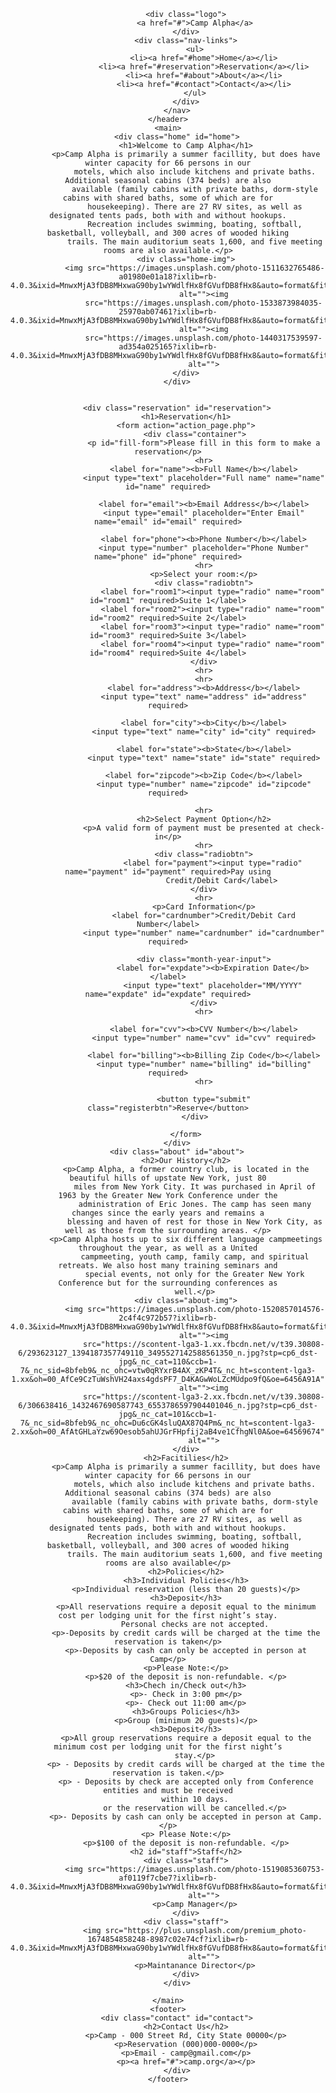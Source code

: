 <!DOCTYPE html>
<html lang="en">

<head>
    <meta charset="UTF-8">
    <meta http-equiv="X-UA-Compatible" content="IE=edge">
    <meta name="viewport" content="width=device-width, initial-scale=1.0">
    <title>Novo</title>
    <link href="https://fonts.googleapis.com/css2?family=Dancing+Script&display=swap" rel="stylesheet">
    <link href="https://fonts.googleapis.com/css2?family=Ubuntu:wght@300&display=swap" rel="stylesheet">
    <link rel="stylesheet" href="novo.css">
</head>

<body>
    <header>
        <nav>

            <div class="logo">
                <a href="#">Camp Alpha</a>
            </div>
            <div class="nav-links">
                <ul>
                    <li><a href="#home">Home</a></li>
                    <li><a href="#reservation">Reservation</a></li>
                    <li><a href="#about">About</a></li>
                    <li><a href="#contact">Contact</a></li>
                </ul>
            </div>
        </nav>
    </header>
    <main>
        <div class="home" id="home">
            <h1>Welcome to Camp Alpha</h1>
            <p>Camp Alpha is primarily a summer facillity, but does have winter capacity for 66 persons in our
                motels, which also include kitchens and private baths. Additional seasonal cabins (374 beds) are also
                available (family cabins with private baths, dorm-style cabins with shared baths, some of which are for
                housekeeping). There are 27 RV sites, as well as designated tents pads, both with and without hookups.
                Recreation includes swimming, boating, softball, basketball, volleyball, and 300 acres of wooded hiking
                trails. The main auditorium seats 1,600, and five meeting rooms are also available.</p>
            <div class="home-img">
                <img src="https://images.unsplash.com/photo-1511632765486-a01980e01a18?ixlib=rb-4.0.3&ixid=MnwxMjA3fDB8MHxwaG90by1wYWdlfHx8fGVufDB8fHx8&auto=format&fit=crop&w=1740&q=80"
                    alt=""><img
                    src="https://images.unsplash.com/photo-1533873984035-25970ab07461?ixlib=rb-4.0.3&ixid=MnwxMjA3fDB8MHxwaG90by1wYWdlfHx8fGVufDB8fHx8&auto=format&fit=crop&w=1748&q=80"
                    alt=""><img
                    src="https://images.unsplash.com/photo-1440317539597-ad354a025165?ixlib=rb-4.0.3&ixid=MnwxMjA3fDB8MHxwaG90by1wYWdlfHx8fGVufDB8fHx8&auto=format&fit=crop&w=1740&q=80"
                    alt="">
            </div>
        </div>


        <div class="reservation" id="reservation">
            <h1>Reservation</h1>
            <form action="action_page.php">
                <div class="container">
                    <p id="fill-form">Please fill in this form to make a reservation</p>
                    <hr>
                    <label for="name"><b>Full Name</b></label>
                    <input type="text" placeholder="Full name" name="name" id="name" required>

                    <label for="email"><b>Email Address</b></label>
                    <input type="email" placeholder="Enter Email" name="email" id="email" required>

                    <label for="phone"><b>Phone Number</b></label>
                    <input type="number" placeholder="Phone Number" name="phone" id="phone" required>
                    <hr>
                    <p>Select your room:</p>
                    <div class="radiobtn">
                        <label for="room1"><input type="radio" name="room" id="room1" required>Suite 1</label>
                        <label for="room2"><input type="radio" name="room" id="room2" required>Suite 2</label>
                        <label for="room3"><input type="radio" name="room" id="room3" required>Suite 3</label>
                        <label for="room4"><input type="radio" name="room" id="room4" required>Suite 4</label>
                    </div>
                    <hr>
                    <hr>
                    <label for="address"><b>Address</b></label>
                    <input type="text" name="address" id="address" required>

                    <label for="city"><b>City</b></label>
                    <input type="text" name="city" id="city" required>

                    <label for="state"><b>State</b></label>
                    <input type="text" name="state" id="state" required>

                    <label for="zipcode"><b>Zip Code</b></label>
                    <input type="number" name="zipcode" id="zipcode" required>

                    <hr>
                    <h2>Select Payment Option</h2>
                    <p>A valid form of payment must be presented at check-in</p>
                    <hr>
                    <div class="radiobtn">
                        <label for="payment"><input type="radio" name="payment" id="payment" required>Pay using
                            Credit/Debit Card</label>
                    </div>
                    <hr>
                    <p>Card Information</p>
                    <label for="cardnumber">Credit/Debit Card Number</label>
                    <input type="number" name="cardnumber" id="cardnumber" required>

                    <div class="month-year-input">
                        <label for="expdate"><b>Expiration Date</b></label>
                        <input type="text" placeholder="MM/YYYY" name="expdate" id="expdate" required>
                    </div>
                    <hr>

                    <label for="cvv"><b>CVV Number</b></label>
                    <input type="number" name="cvv" id="cvv" required>

                    <label for="billing"><b>Billing Zip Code</b></label>
                    <input type="number" name="billing" id="billing" required>
                    <hr>

                    <button type="submit" class="registerbtn">Reserve</button>
                </div>

            </form>
        </div>
        <div class="about" id="about">
            <h2>Our History</h2>
            <p>Camp Alpha, a former country club, is located in the beautiful hills of upstate New York, just 80
                miles from New York City. It was purchased in April of 1963 by the Greater New York Conference under the
                administration of Eric Jones. The camp has seen many changes since the early years and remains a
                blessing and haven of rest for those in New York City, as well as those from the surrounding areas. </p>
            <p>Camp Alpha hosts up to six different language campmeetings throughout the year, as well as a United
                campmeeting, youth camp, family camp, and spiritual retreats. We also host many training seminars and
                special events, not only for the Greater New York Conference but for the surrounding conferences as
                well.</p>
            <div class="about-img">
                <img src="https://images.unsplash.com/photo-1520857014576-2c4f4c972b57?ixlib=rb-4.0.3&ixid=MnwxMjA3fDB8MHxwaG90by1wYWdlfHx8fGVufDB8fHx8&auto=format&fit=crop&w=1740&q=80"
                    alt=""><img
                    src="https://scontent-lga3-1.xx.fbcdn.net/v/t39.30808-6/293623127_1394187357749110_3495527142588561350_n.jpg?stp=cp6_dst-jpg&_nc_cat=110&ccb=1-7&_nc_sid=8bfeb9&_nc_ohc=vtw0qRYxrB4AX_zKP4T&_nc_ht=scontent-lga3-1.xx&oh=00_AfCe9CzTuWshVH24axs4gdsPF7_D4KAGwWoLZcMUdpo9fQ&oe=6456A91A"
                    alt=""><img
                    src="https://scontent-lga3-2.xx.fbcdn.net/v/t39.30808-6/306638416_1432467690587743_6553786597904401046_n.jpg?stp=cp6_dst-jpg&_nc_cat=101&ccb=1-7&_nc_sid=8bfeb9&_nc_ohc=Du6cGK4sluQAX87Q4Pm&_nc_ht=scontent-lga3-2.xx&oh=00_AfAtGHLaYzw69Oesob5ahUJGrFHpfij2aB4ve1CfhgNl0A&oe=64569674"
                    alt="">
            </div>
            <h2>Facitilies</h2>
            <p>Camp Alpha is primarily a summer facillity, but does have winter capacity for 66 persons in our
                motels, which also include kitchens and private baths. Additional seasonal cabins (374 beds) are also
                available (family cabins with private baths, dorm-style cabins with shared baths, some of which are for
                housekeeping). There are 27 RV sites, as well as designated tents pads, both with and without hookups.
                Recreation includes swimming, boating, softball, basketball, volleyball, and 300 acres of wooded hiking
                trails. The main auditorium seats 1,600, and five meeting rooms are also available</p>
            <h2>Policies</h2>
            <h3>Individual Policies</h3>
            <p>Individual reservation (less than 20 guests)</p>
            <h3>Deposit</h3>
            <p>All reservations require a deposit equal to the minimum cost per lodging unit for the first night’s stay.
                Personal checks are not accepted.
            <p>-Deposits by credit cards will be charged at the time the reservation is taken</p>
            <p>-Deposits by cash can only be accepted in person at Camp</p>
            <p>Please Note:</p>
            <p>$20 of the deposit is non-refundable. </p>
            <h3>Chech in/Check out</h3>
            <p>- Check in 3:00 pm</p>
            <p>- Check out 11:00 am</p>
            <h3>Groups Policies</h3>
            <p>Group (minimum 20 guests)</p>
            <h3>Deposit</h3>
            <p>All group reservations require a deposit equal to the minimum cost per lodging unit for the first night’s
                stay.</p>
            <p> - Deposits by credit cards will be charged at the time the reservation is taken.</p>
            <p> - Deposits by check are accepted only from Conference entities and must be received
                within 10 days.
                or the reservation will be cancelled.</p>
            <p>- Deposits by cash can only be accepted in person at Camp.</p>
            <p> Please Note:</p>
            <p>$100 of the deposit is non-refundable. </p>
            <h2 id="staff">Staff</h2>
            <div class="staff">
                <img src="https://images.unsplash.com/photo-1519085360753-af0119f7cbe7?ixlib=rb-4.0.3&ixid=MnwxMjA3fDB8MHxwaG90by1wYWdlfHx8fGVufDB8fHx8&auto=format&fit=crop&w=687&q=80"
                    alt="">
                <p>Camp Manager</p>
            </div>
            <div class="staff">
                <img src="https://plus.unsplash.com/premium_photo-1674854858248-8987c02e74cf?ixlib=rb-4.0.3&ixid=MnwxMjA3fDB8MHxwaG90by1wYWdlfHx8fGVufDB8fHx8&auto=format&fit=crop&w=687&q=80"
                    alt="">
                <p>Maintanance Director</p>
            </div>
        </div>

    </main>
    <footer>
        <div class="contact" id="contact">
            <h2>Contact Us</h2>
            <p>Camp - 000 Street Rd, City State 00000</p>
            <p>Reservation (000)000-0000</p>
            <p>Email - camp@gmail.com</p>
            <p><a href="#">camp.org</a></p>
        </div>
    </footer>
</body>

</html>
